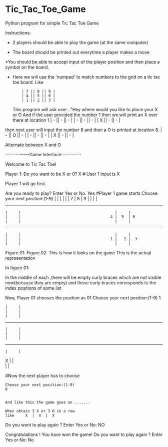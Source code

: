 # Tic_Tac_Toe_Game
Python program for simple Tic Tac Toe Game

Instructions:

* 2 players should be able to play the game (at the same computer)

* The board should be printed out everytime a player makes a move

*You should be able to accept input of the player position and then place a symbol on the board.

* Here we will use the 'numpad' to match numbers to the grid on a tic tac toe board.
          Like 
          
          | 7 || 8 || 9 |
          | 4 || 5 || 6 |
          | 1 || 2 || 3 |
 
   This program will ask user .."Hey where would you like to  place your X or O
   And if the user provided the number 1 then we will print an X over there at location 1
          | - || - || - |
          | - || - || - |
          | X || - || - |
          
 then next user will input the number 8 and then a O is printed at location 8.
          | - || O || - |
          | - || - || - |
          | X || - || - |
          
 Alternate between X and O
 
 
 ------------Game Interface----------
 
 Welcome to Tic Tac Toe!
 
 Player 1: Do you want to be X or 0?
 X                  # User 1 input is X
 
 Player 1 will go first.
 
 Are you ready to play? Enter Yes or No.
 Yes
 #Player 1 game starts
 Choose your next position:(1-9)
    |     |                                          |     |
    |     |                                        7 |  8  |  9
    |     |                                          |     |
---------------                                  ---------------
    |     |                                          |     |
    |     |                                        4 |  5  | 6
    |     |                                          |     |
----------------                                  ----------------
    |     |                                          |     |
    |     |                                        1 |   2 |  3
    |     |                                          |     |
    
   Figure 01:                                    Figure 02:
   This is how it looks on the game              This is the actual representation
   
 
 In figure 01:
 
 In the middle of each ,there will be empty curly braces which are not visible now(because they are empty) and those curly braces corresponds to the index positions of some list
 
 Now, Player 01 chooses the position as 01
  Choose your next position:(1-9) 
  1
  
    |     |                                         
    |     |                                       
    |     |                                          
---------------                                  
    |     |                                         
    |     |                                       
    |     |                                         
----------------                                 
    |     |                                         
  X |     |                                       
    |     |    
  
  #Now the next player has to choose 
  
    Choose your next position:(1-9)
    8
    
    
    And like this the game goes on .......
    
    When obtain 3 X or 3 O in a row 
    like     X  |  X  |  X      
    
   Do you want to play again ? Enter Yes or No:
   NO

    
   Congratulations ! You have won the game!
   Do you want to play again ? Enter Yes or No: No
   
    
   
  
 
